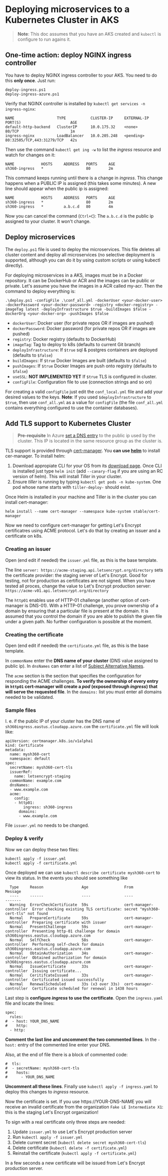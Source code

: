 # Deploying microservices to a Kubernetes Cluster in AKS

> **Note**: This doc assumes that you have an AKS created and `kubectl` is configure to run agains it.

## One-time action: deploy NGINX ingress controller

You have to deploy NGINX ingress controller to your AKS. You need to do this **only once**. Just run:

```
deploy-ingress.ps1
deploy-ingress-azure.ps1
```

Verify that NGINX controller is installed by `kubectl get services -n ingress-nginx`:

```
NAME                   TYPE           CLUSTER-IP     EXTERNAL-IP   PORT(S)                      AGE
default-http-backend   ClusterIP      10.0.175.32    <none>        80/TCP                       1m
ingress-nginx          LoadBalancer   10.0.205.248   <pending>     80:32505/TCP,443:31279/TCP   42s
```

Then use the command `kubectl get ing -w` to list the _ingress_ resource and watch for changes on it:

```
NAME            HOSTS     ADDRESS   PORTS     AGE
sh360-ingress   *                   80        2m
```

This command keeps running until there is a change in _ingress_. This change happens when a PUBLIC IP is assigned (this takes some minutes). A new line should appear when the public ip is assigned:

```
NAME            HOSTS     ADDRESS   PORTS     AGE
sh360-ingress   *                   80        2m
sh360-ingress   *         a.b.c.d   80        4m
```

Now you can cancel the command (`Ctrl+C`): The `a.b.c.d` is the public ip assigned to your cluster. It won't change.

## Deploy microservices

The `deploy.ps1` file is used to deploy the microservices. This file deletes all cluster content and deploy all microservices (no selective deployment is supported, although you can do it by using custom scripts or using kubectl directly).

For deploying microservices in a AKS, images must be in a Docker repository. It can be DockerHub or ACR and the images can be public or private. Let's assume you have the images in a ACR called my-acr. Then the command to deploy everything is:

```
.\deploy.ps1 -configFile .\conf_all.yml -dockerUser <your-docker-user> -dockerPassword <your-docker-password> -registry <docker-registry> -imageTag latest -deployInfrastructure $true -buildImages $false -dockerOrg <your-docker-org> -pushImages $false
```

* `dockerUser`: Docker user (for private repos OR if images are pushed)
* `dockerPassword`: Docker password (for private repos OR if images are pushed)
* `registry`: Docker registry (defaults to DockerHub)
* `imageTag`: Tag to deploy to k8s (defaults to current Git branch)
* `deployInfrastructure`: If `$true` sql & postgres containers are deployed (defaults to  `$false`)
* `buildImages`: If `$true` Docker Images are built (defaults to `$false`)
* `pushImages`: If `$true` Docker Images are push onto registry (defaults to `$false`)
* `useSSL`: **NOT IMPLEMENTED YET** If `$true` TLS is configured in cluster.
* `configFile`: Configuration file to use (connection strings and so on)

For creating a valid `configFile` just edit the  `conf_local.yml` file and add your desired values to the keys. **Note**: If you used `$deployInfrastructure` to `$true`, then use `conf_all.yml` as a value for `configFile` (the file `conf_all.yml` contains everything configured to use the container databases).

## Add TLS support to Kubernetes Cluster

>**Pre-requisite** In Azure [set a DNS entry](https://docs.microsoft.com/en-us/azure/virtual-machines/windows/portal-create-fqdn) to the public ip used by the cluster. This IP is located in the same resource group as the cluster is.

TLS support is provided through [cert-manager](https://github.com/jetstack/cert-manager/). You **can use [helm](https://helm.sh/)** to install cer-manager. To install helm:

1. Download appropiate CLI for your OS from its [download page](https://github.com/kubernetes/helm/releases). Once CLI is installed just type `helm init` (add `--canary-flag` if you are using an RC version of helm). This will install _Tiller_ in your cluster.
2. Ensure _tiller_ is running by typing `kubectl get pods -n kube-system`. One pod whose name starts with  `tiller-deploy-`  should exist.

Once Helm is installed in your machine and Tiller is in the cluster you can install cert-manager:

```
helm install --name cert-manager --namespace kube-system stable/cert-manager
```

Now we need to configure cert-manager for getting Let's Encrypt certificatres using ACME protocol. Let's do that by creating an issuer and a certificate on k8s.

### Creating an issuer

Open (end edit if needed) the `issuer.yml` file, as this is the base template.

The line `server: https://acme-staging.api.letsencrypt.org/directory` sets the certificate provider: the staging server of Let's Encrypt. Good for testing, not for production as certificates are not signed. When you have tested all proces, change the value to Let's Encrypt production server: `https://acme-v01.api.letsencrypt.org/directory`

The `http01` enables use of HTTP-01 challenge (another option of cert-manager is DNS-01). With a HTTP-01 challenge, you prove ownership of a domain by ensuring that a particular file is present at the domain. It is assumed that you control the domain if you are able to publish the given file under a given path. No further configuration is possible at the moment.

### Creating the certificate

Open (end edit if needed) the `certificate.yml` file, as this is the base template.

In `commonName` enter the **DNS name of your cluster** (DNS value assigned to public ip). In `dnsNames` can enter a list of [Subject Alternative Names](https://en.wikipedia.org/wiki/Subject_Alternative_Name).

The `acme` section is the section that specifies the configuration for responding the ACME challenges. **To verify the ownership of every entry in `http01` cert-manager will create a _pod_ (exposed through _ingress_) that will serve the requested file**. In the `domains:` list you must enter all domains needed to be validated.

### Sample files

I. e. if the public IP of your cluster has the DNS name of `sh360ingress.eastus.cloudapp.azure.com` the  `certificate.yml` file will look like:

```
apiVersion: certmanager.k8s.io/v1alpha1
kind: Certificate
metadata:
  name: mysh360-cert
  namespace: default
spec:
  secretName: mysh360-cert-tls
  issuerRef:
    name: letsencrypt-staging
  commonName: example.com
  dnsNames:
  - www.example.com
  acme:
    config:
    - http01:
        ingress: sh360-ingress
      domains:
      - www.example.com
```

File `issuer.yml` no needs to be changed.

### Deploy & verify

Now we can deploy these two files:

```
kubectl apply -f issuer.yml
kubectl apply -f certificate.yml
```

Once deployed we can use `kubectl describe certificate mysh360-cert` to view its status. In the events you should see something like

```
  Type     Reason                 Age                From                     Message
  ----     ------                 ----               ----                     -------
  Warning  ErrorCheckCertificate  59s                cert-manager-controller  Error checking existing TLS certificate: secret "mysh360-cert-tls" not found
  Normal   PrepareCertificate     59s                cert-manager-controller  Preparing certificate with issuer
  Normal   PresentChallenge       59s                cert-manager-controller  Presenting http-01 challenge for domain sh360ingress.eastus.cloudapp.azure.com
  Normal   SelfCheck              58s                cert-manager-controller  Performing self-check for domain sh360ingress.eastus.cloudapp.azure.com
  Normal   ObtainAuthorization    34s                cert-manager-controller  Obtained authorization for domain sh360ingress.eastus.cloudapp.azure.com
  Normal   IssueCertificate       33s                cert-manager-controller  Issuing certificate...
  Normal   CeritifcateIssued      33s                cert-manager-controller  Certificated issued successfully
  Normal   RenewalScheduled       33s (x3 over 33s)  cert-manager-controller  Certificate scheduled for renewal in 1438 hours
```

Last step is **configure _ingress_ to use the certificate**. Open the `ingress.yaml` file and locate the lines:

```
spec:
  rules:
#  - host: YOUR_DNS_NAME
#    http:
  - http:
```

**Comment the last line and uncomment the two commented lines**. In the `- host:` entry of the commented line enter your DNS.

Also, at the end of file there is a block of commented code:

```
#  tls:
#  - secretName: mysh360-cert-tls
#    hosts:
#      - YOUR_DNS_NAME
```

**Uncomment all these lines**. Finally use `kubectl apply -f ingress.yaml` to deploy this changes to _ingress_ resource.

Now the certificate is set. If you use https://YOUR-DNS-NAME you will receive an invalid certificate from the organization `Fake LE Intermediate X1`: this is the staging Let's Encrypt organization!

To sign with a real certificate only three steps are needed:

1. Update `issuer.yml` to use Let's Encrypt production server
2. Run `kubectl apply -f issuer.yml`
3. Delete current secret (`kubectl delete secret mysh360-cert-tls`)
4. Delete certificate (`kubectl delete -f certificate.yml`)
5. Reinstall the certificate (`kubectl apply -f certificate.yml`)

In a few seconds a new certificate will be issued from Let's Encrypt production server.

